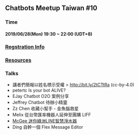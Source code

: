 ## Chatbots Meetup Taiwan #10

### Time

#### 2019/06/28(Mon) 19:30 ~ 22:00  (UDT+8)

### [Regstration Info](https://chatbots.kktix.cc/events/meetup-010)

### [Resources](https://docs.google.com/spreadsheets/d/10yu3Fl8vKb84seldllRPhpQFvPUVGIN-yPoQweaLPyk/edit#gid=768082460)

### Talks

- 講者們簡報以姓名標示受權 >  http://bit.ly/2tCTtRa (cc-by-4.0)
- petertc		Is your bot ALIVE?			
- EJay		Chatbot O2O 案例分享			
- Jeffrey		Chatbot 待辦小精靈			
- Zz Chen		收藏小幫手 - 金魚腦救星			
- Melix		從台幣匯率機器人延伸至團購 LIFF			
- [McGee		迷你綠洲LINE智慧淨水器](https://www.minioasis.tw/)
- Ding		自幹一個 Flex Message Editor			
